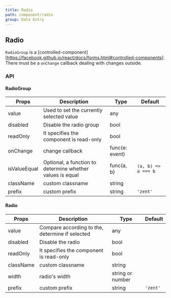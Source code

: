 ```yaml
---
title: Radio
path: component/radio
group: Data Entry
---
```


## Radio

`RadioGroup` is a [controlled-component][https://facebook.github.io/react/docs/forms.html#controlled-components]. There must be a `onChange` callback dealing with changes outside.

### API

#### RadioGroup

| Props           | Description                | Type             | Default                 |
| ------------ | ----------------- | -------------- | ------------------- |
| value        | Used to set the currently selected value        | any            |                     |
| disabled      | Disable the radio group | bool          |          |
| readOnly      | It specifies the component is read-only | bool          |          |
| onChange     | change callback        | func(e: event) |                     |
| isValueEqual | Optional, a function to determine whether values is equal | func(a, b)     | `(a, b) => a === b` |
| className    | custom classname           | string         |                     |
| prefix       | custom prefix  | string         | `'zent'`            |

#### Radio

| Props        | Description                   | Type     | Default      |
| --------- | -------------------- | ------ | -------- |
| value     | Compare according to the, determine if selected | any    |          |
| disabled      | Disable the radio | bool          |          |
| readOnly      | It specifies the component is read-only | bool          |          |
| className | custom classname              | string |          |
| width    | radio's width           | string or number         |                     |
| prefix    | custom prefix     | string | `'zent'` |
